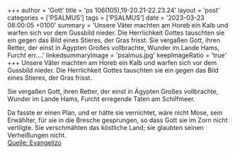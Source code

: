 +++
author = 'Gott'
title = 'ps 106(105),19-20.21-22.23.24'
layout = 'post'
categories = ['PSALMUS']
tags = ['PSALMUS']
date = '2023-03-23 08:00:05 +0100'
summary = 'Unsere Väter machten am Horeb ein Kalb und warfen sich vor dem Gussbild nieder. Die Herrlichkeit Gottes tauschten sie ein gegen das Bild eines Stieres, der Gras frisst.  Sie vergaßen Gott, ihren Retter, der einst in Ägypten Großes vollbrachte, Wunder im Lande Hams, Furcht err....'
linkedsummaryImage = 'psalmus.jpg'
keepImageRatio = 'true'
+++
Unsere Väter machten am Horeb ein Kalb
und warfen sich vor dem Gussbild nieder.
Die Herrlichkeit Gottes tauschten sie ein
gegen das Bild eines Stieres, der Gras frisst.

Sie vergaßen Gott, ihren Retter,
der einst in Ägypten Großes vollbrachte,
Wunder im Lande Hams,
Furcht erregende Taten am Schilfmeer.<!--more-->

Da fasste er einen Plan, und er hätte sie vernichtet,
wäre nicht Mose, sein Erwählter, für sie in die Bresche gesprungen,
so dass Gott sie im Zorn nicht vertilgte.
Sie verschmähten das köstliche Land;
sie glaubten seinen Verheißungen nicht.<br> [Quelle: Evangelizo](https://evangeliumtagfuertag.org/DE/gospel)